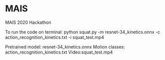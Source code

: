 # MAIS
MAIS 2020 Hackathon

To run the code on terminal: 
python squat.py -m resnet-34_kinetics.onnx -c action_recognition_kinetics.txt -i squat_test.mp4

Pretrained model: resnet-34_kinetics.onnx
Motion classes: action_recognition_kinetics.txt
Video:squat_test.mp4
